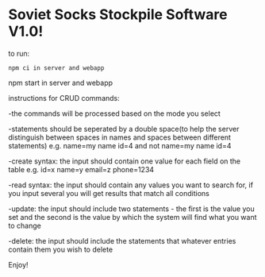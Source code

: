 # Soviet Socks Stockpile Software V1.0!

to run:
```
npm ci in server and webapp
```

npm start in server and webapp

instructions for CRUD commands:

-the commands will be processed based on the mode you select

-statements should be seperated by a double space(to help the server distinguish between spaces in names and spaces between different statements) e.g. name=my name  id=4 and not name=my name id=4

-create syntax: the input should contain one value for each field on the table e.g. id=x  name=y  email=z  phone=1234

-read syntax: the input should contain any values you want to search for, if you input several you will get results that match all conditions

-update: the input should include two statements - the first is the value you set and the second is the value by which the system will find what you want to change

-delete: the input should include the statements that whatever entries contain them you wish to delete

Enjoy!
